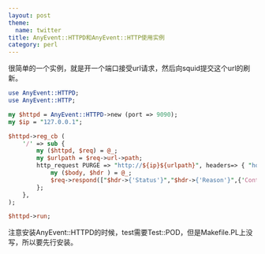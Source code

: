 ```yaml
---
layout: post
theme:
  name: twitter
title: AnyEvent::HTTPD和AnyEvent::HTTP使用实例
category: perl
---
```

很简单的一个实例，就是开一个端口接受url请求，然后向squid提交这个url的刷新。
```perl
use AnyEvent::HTTPD;
use AnyEvent::HTTP;

my $httpd = AnyEvent::HTTPD->new (port => 9090);
my $ip = "127.0.0.1";

$httpd->reg_cb (
    '/' => sub {
        my ($httpd, $req) = @_;
        my $urlpath = $req->url->path;
        http_request PURGE => "http://${ip}${urlpath}", headers=> { "host"=>"host.domain.com"}, sub {
            my ($body, $hdr ) = @_;
            $req->respond(["$hdr->{'Status'}","$hdr->{'Reason'}",{'Content-Type' => 'text/html'}]);
        };
    },
);

$httpd->run;

```

注意安装AnyEvent::HTTPD的时候，test需要Test::POD，但是Makefile.PL上没写，所以要先行安装。

